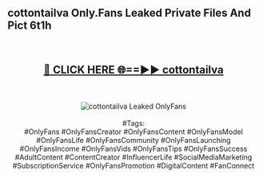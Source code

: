 <h2>cottontailva Only.Fans Leaked Private Files And Pict 6t1h</h2>
<br>
<div align="center">
<h2><a href="https://mediafiles.top/cottontailva" rel="nofollow">🔴 CLICK HERE 🌐==►► cottontailva</a></h2>
<br>
<br>
<a href="https://mediafiles.top/cottontailva" rel="nofollow" data-target="animated-image.originalLink"><img src="https://i.ibb.co.com/WyWwxjT/player-gif2.gif" alt="cottontailva Leaked OnlyFans" style="max-width: 100%; display: inline-block;" data-target="animated-image.originalImage"></a>
<br><br>
#Tags:
<br>
#OnlyFans #OnlyFansCreator #OnlyFansContent #OnlyFansModel #OnlyFansLife #OnlyFansCommunity #OnlyFansLaunching #OnlyFansIncome #OnlyFansVids #OnlyFansTips #OnlyFansSuccess #AdultContent #ContentCreator #InfluencerLife #SocialMediaMarketing #SubscriptionService #OnlyFansPromotion #DigitalContent #FanConnect
</div>
<br>